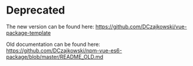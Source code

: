 # Deprecated
The new version can be found here: https://github.com/DCzajkowski/vue-package-template

Old documentation can be found here: https://github.com/DCzajkowski/npm-vue-es6-package/blob/master/README_OLD.md
